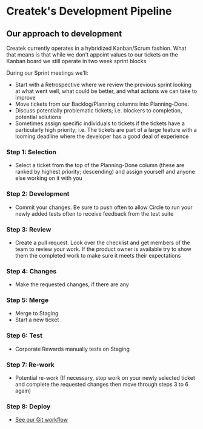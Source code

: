 # Createk's Development Pipeline

## Our approach to development

Createk currently operates in a hybridized Kanban/Scrum fashion. What that
means is that while we don't appoint values to our tickets on the Kanban
board we still operate in two week sprint blocks

During our Sprint meetings we'll:
- Start with a Retrospective where we review the previous sprint looking at
what went well, what could be better, and what actions we can take to improve
- Move tickets from our Backlog/Planning columns into Planning-Done.
- Discuss potentially problematic tickets; i.e. blockers to completion, potential
solutions
- Sometimes assign specific individuals to tickets if the tickets have a
particularly high priority; i.e. The tickets are part of a large feature with a
looming deadline where the developer has a good deal of experience



### Step 1: Selection
- Select a ticket from the top of the Planning-Done column (these are
ranked by highest priority; descending) and assign yourself and anyone
else working on it with you

### Step 2: Development
- Commit your changes. Be sure to push often to allow Circle to run your
newly added tests often to receive feedback from the test suite

### Step 3: Review
- Create a pull request. Look over the checklist and get members of the team
to review your work. If the product owner is available try to
show them the completed work to make sure it meets their expectations

### Step 4: Changes
- Make the requested changes, if there are any

### Step 5: Merge
- Merge to Staging
- Start a new ticket

### Step 6: Test
- Corporate Rewards manually tests on Staging

### Step 7: Re-work
- Potential re-work (If necessary, stop work on your newly selected ticket and
complete the requested changes then move through steps 3 to 6 again)

### Step 8: Deploy
- [See our Git workflow](http://github.com/CreatekIO/guidelines/blob/master/git_workflow.md)
